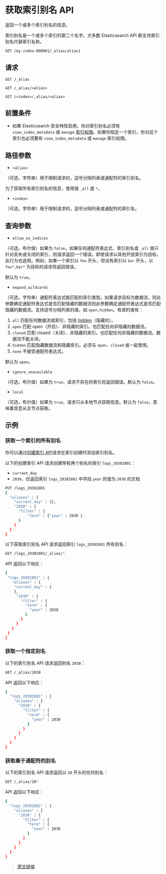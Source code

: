 # 获取索引别名 API

返回一个或多个索引别名的信息。

索引别名是一个或多个索引的第二个名字。大多数 Elasticsearch API 都支持索引别名代替索引名称。

```bash
GET /my-index-000001/_alias/alias1
```

## 请求

`GET /_alias`

`GET /_alias/<alias>`

`GET /<index>/_alias/<alias>`

## 前置条件

- 如果 Elasticsearch 安全特性启用，你对索引别名必须有 `view_index_metadata` 或 `manage` [索引权限](/secure_the_elastic_statck/user_authorization/security_privileges?id=索引权限)。如果你指定一个索引，你对这个索引也必须要有 `view_index_metadata` 或 `manage` 索引权限。

## 路径参数

- `<alias>`

（可选，字符串）用于限制请求的，逗号分隔列表或通配符的索引别名。

为了获取所有索引别名的信息，使用值 `_all` 或 `*`。

- `<index>`

（可选，字符串）用于限制请求的，逗号分隔列表或通配符的索引名。

## 查询参数

- `allow_no_indices`

（可选，布尔值）如果为 `false`，如果任何通配符表达式、索引别名或 `_all` 值只针对丢失或关闭的索引，则请求返回一个错误。即使请求以其他开放索引为目标，此行为也适用。例如，如果一个索引以 `foo` 开头，但没有索引以 `bar` 开头，以 `foo*,bar*` 为目标的请求将返回错误。

默认为 `true`。

- `expand_wildcards`

（可选，字符串）通配符表达式能匹配的索引类型。如果请求目标为数据流，则此参数确定通配符表达式是否匹配隐藏的数据流则此参数确定通配符表达式是否匹配隐藏的数据流。支持逗号分隔列表的值，如 `open,hidden`。有效的值有：

1. `all`
匹配任何数据流或索引，包括 [hidden](/rest_apis/api_convention/multi_target_syntax?id=隐藏数据流和索引)（隐藏的）。
2. `open`
匹配 open（开启）、非隐藏的索引。也匹配任何非隐藏的数据流。
3. `closed`
匹配 closed（关闭）、非隐藏的索引。也匹配任何非隐藏的数据流。数据流不能关闭。
4. `hidden`
匹配隐藏数据流和隐藏索引。必须与 `open`、`closed` 或一起使用。
5. `none`
不接受通配符表达式。

默认为 `open`。

- `ignore_unavailable`

（可选，布尔值）如果为 `true`，请求不存在的索引将返回错误。默认为 `false`。

- `local`

（可选，布尔值）如果为 `true`，请求只从本地节点获取信息。默认为 `false`，意味着信息从主节点获取。

## 示例

### 获取一个索引的所有别名

你可以通过[创建索引 API](/rest_apis/index_apis/create_index)请求在索引创建时添加索引别名。

以下的创建索引 API 请求创建带有两个别名的索引 `logs_20302801`：

- `current_day`
- `2030`，仅返回索引 `logs_20302801` 中字段 `year` 的值为 `2030` 的文档

```bash
PUT /logs_20302801
{
  "aliases" : {
    "current_day" : {},
    "2030" : {
      "filter" : {
          "term" : {"year" : 2030 }
      }
    }
  }
}
```

以下获取索引别名 API 请求返回索引 `logs_20302801` 所有别名：

```bash
GET /logs_20302801/_alias/*
```

API 返回以下响应：

```bash
{
 "logs_20302801" : {
   "aliases" : {
    "current_day" : {
    },
     "2030" : {
       "filter" : {
         "term" : {
           "year" : 2030
         }
       }
     }
   }
 }
}
```

### 获取一个指定别名

以下的索引别名 API 请求返回别名 `2030`：

```bash
GET /_alias/2030
```

API 返回以下响应：

```bash
{
  "logs_20302801" : {
    "aliases" : {
      "2030" : {
        "filter" : {
          "term" : {
            "year" : 2030
          }
        }
      }
    }
  }
}
```

### 获取基于通配符的别名

以下的索引别名 API 请求返回以 `20` 开头的任何别名：

```bash
GET /_alias/20*
```

API 返回以下响应：

```bash
{
  "logs_20302801" : {
    "aliases" : {
      "2030" : {
        "filter" : {
          "term" : {
            "year" : 2030
          }
        }
      }
    }
  }
}
```

> [原文链接](https://www.elastic.co/guide/en/elasticsearch/reference/current/indices-get-alias.html)
